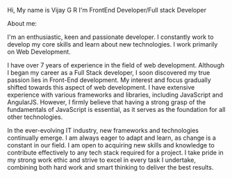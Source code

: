 Hi,
My name is Vijay G R
I'm FrontEnd Developer/Full stack Developer

About me:

I'm an enthusiastic, keen and passionate developer. I constantly work to develop my core skills and learn about new technologies. I work primarily on Web Development.


I have over 7 years of experience in the field of web development. Although I began my career as a Full Stack developer, I soon discovered my true passion lies in Front-End development. My interest and focus gradually shifted towards this aspect of web development. I have extensive experience with various frameworks and libraries, including JavaScript and AngularJS. However, I firmly believe that having a strong grasp of the fundamentals of JavaScript is essential, as it serves as the foundation for all other technologies.


In the ever-evolving IT industry, new frameworks and technologies continually emerge. I am always eager to adapt and learn, as change is a constant in our field. I am open to acquiring new skills and knowledge to contribute effectively to any tech stack required for a project. I take pride in my strong work ethic and strive to excel in every task I undertake, combining both hard work and smart thinking to deliver the best results.

